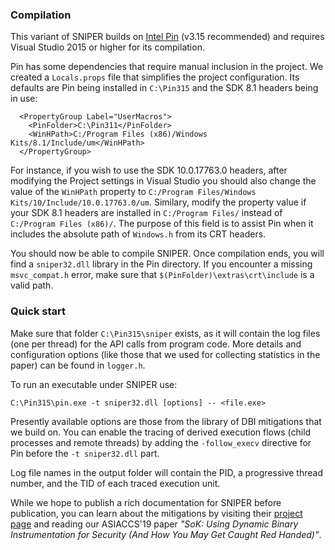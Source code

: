 ### Compilation

This variant of SNIPER builds on [Intel Pin](https://software.intel.com/en-us/articles/pin-a-dynamic-binary-instrumentation-tool) (v3.15 recommended) and requires Visual Studio 2015 or higher for its compilation.

Pin has some dependencies that require manual inclusion in the project. We created a `Locals.props` file that simplifies the project configuration. Its defaults are Pin being installed in `C:\Pin315` and the SDK 8.1 headers being in use: 

```
  <PropertyGroup Label="UserMacros">
    <PinFolder>C:\Pin311</PinFolder>
    <WinHPath>C:/Program Files (x86)/Windows Kits/8.1/Include/um</WinHPath>
  </PropertyGroup>
```

For instance, if you wish to use the SDK 10.0.17763.0 headers, after modifying the Project settings in Visual Studio
you should also change the value of the `WinHPath` property to `C:/Program Files/Windows Kits/10/Include/10.0.17763.0/um`. Similary, modify the property value if your SDK 8.1 headers are installed in `C:/Program Files/` instead of `C:/Program Files (x86)/`. The purpose of this field is to assist Pin when it includes the absolute path of `Windows.h` from its CRT headers.

You should now be able to compile SNIPER. Once compilation ends, you will find a `sniper32.dll` library in the Pin directory. If you encounter a missing `msvc_compat.h` error, make sure that `$(PinFolder)\extras\crt\include` is a valid path.

### Quick start

Make sure that folder `C:\Pin315\sniper` exists, as it will contain the log files (one per thread) for the API calls from program code. More details and configuration options (like those that we used for collecting statistics in the paper) can be found in `logger.h`.

To run an executable under SNIPER use:

```
C:\Pin315\pin.exe -t sniper32.dll [options] -- <file.exe>
```

Presently available options are those from the library of DBI mitigations that we build on. You can enable the tracing of derived execution flows (child processes and remote threads) by adding the `-follow_execv` directive for Pin before the `-t sniper32.dll` part.

Log file names in the output folder will contain the PID, a progressive thread number, and the TID of each traced execution unit.

While we hope to publish a rich documentation for SNIPER before publication, you can learn about the mitigations by visiting their [project page](https://github.com/season-lab/sok-dbi-security/) and reading our ASIACCS'19 paper *"SoK: Using Dynamic Binary Instrumentation for Security (And How You May Get Caught Red Handed)"*.